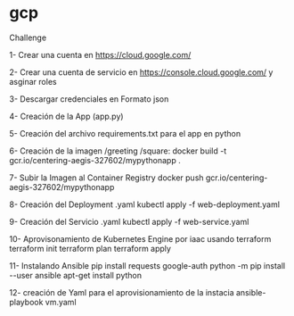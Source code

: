 # gcp
Challenge

1- Crear una cuenta en https://cloud.google.com/

2- Crear una cuenta de servicio en https://console.cloud.google.com/ y asginar roles

3- Descargar credenciales en Formato json

4- Creación de la App (app.py)

5- Creación del archivo requirements.txt para el app en python

6- Creación de la imagen /greeting /square:
   docker build -t gcr.io/centering-aegis-327602/mypythonapp .

7- Subir la Imagen al Container Registry
   docker push gcr.io/centering-aegis-327602/mypythonapp

8- Creación del Deployment  .yaml
   kubectl apply -f web-deployment.yaml

9- Creación del Servicio .yaml
   kubectl apply -f web-service.yaml

10- Aprovisonamiento de Kubernetes Engine por iaac usando terraform
    terraform init
    terraform plan
    terraform apply

11- Instalando Ansible
    pip install requests google-auth
    python -m pip install --user ansible
    apt-get install python

12- creación de Yaml para el aprovisionamiento de la instacia
    ansible-playbook vm.yaml
    
    


